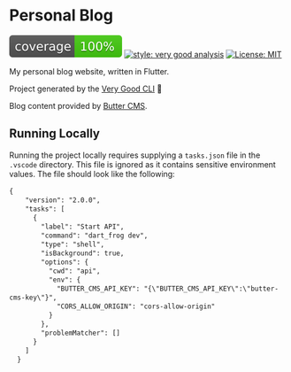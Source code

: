 # Personal Blog

![coverage][coverage_badge]
[![style: very good analysis][very_good_analysis_badge]][very_good_analysis_link]
[![License: MIT][license_badge]][license_link]

My personal blog website, written in Flutter. 

Project generated by the [Very Good CLI][very_good_cli_link] 🤖

Blog content provided by [Butter CMS](butter_cms_link). 

## Running Locally

Running the project locally requires supplying a `tasks.json` file in the `.vscode` directory. This file is ignored as it contains sensitive environment values. The file should look like the following:

```
{
    "version": "2.0.0",
    "tasks": [
      {
        "label": "Start API",
        "command": "dart_frog dev",
        "type": "shell",
        "isBackground": true,
        "options": {
          "cwd": "api",
          "env": {
            "BUTTER_CMS_API_KEY": "{\"BUTTER_CMS_API_KEY\":\"butter-cms-key\"}",
            "CORS_ALLOW_ORIGIN": "cors-allow-origin"
          }
        },
        "problemMatcher": []
      }
    ]
  }
```

[coverage_badge]: coverage_badge.svg

[license_badge]: https://img.shields.io/badge/license-MIT-blue.svg
[license_link]: https://opensource.org/licenses/MIT
[very_good_analysis_badge]: https://img.shields.io/badge/style-very_good_analysis-B22C89.svg
[very_good_analysis_link]: https://pub.dev/packages/very_good_analysis
[very_good_cli_link]: https://github.com/VeryGoodOpenSource/very_good_cli
[butter_cms_link]: https://buttercms.com/
